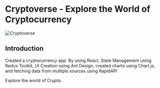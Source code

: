 # Cryptoverse - Explore the World of Cryptocurrency

![Cryptoverse](https://i.ibb.co/8gh5Jc8/image.png)

## Introduction

Created a cryptocurrency app. By using React, State Management using Redux Toolkit, UI Creation using Ant Design, created charts using Chart.js, and fetching data from multiple sources using RapidAPI

Explore the world of Crypto.
